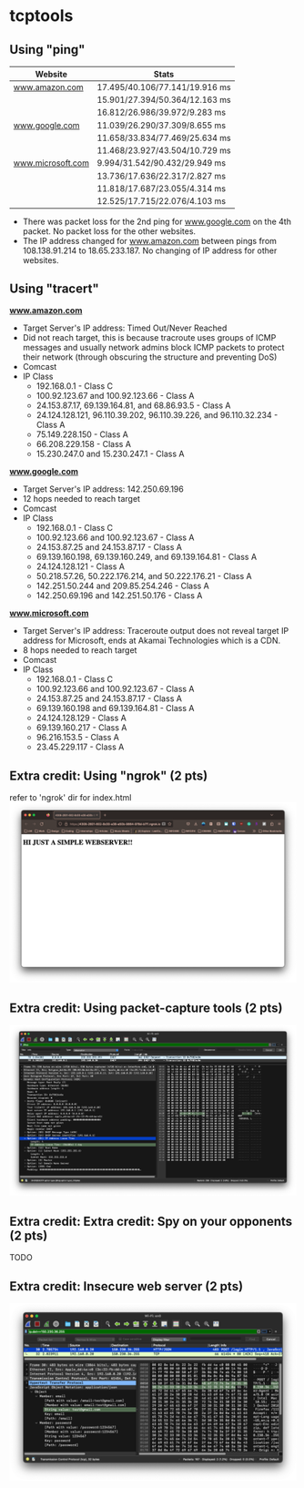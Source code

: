 # tcptools

## Using "ping"

| Website           | Stats                         |
| ----------------- | ----------------------------- |
| www.amazon.com    | 17.495/40.106/77.141/19.916 ms |
||15.901/27.394/50.364/12.163 ms|
||16.812/26.986/39.972/9.283 ms|
| www.google.com    | 11.039/26.290/37.309/8.655 ms |
||11.658/33.834/77.469/25.634 ms|
||11.468/23.927/43.504/10.729 ms|
| www.microsoft.com | 9.994/31.542/90.432/29.949 ms |
||13.736/17.636/22.317/2.827 ms|
||11.818/17.687/23.055/4.314 ms|
||12.525/17.715/22.076/4.103 ms|

- There was packet loss for the 2nd ping for www.google.com on the 4th packet. No packet loss for the other websites.
- The IP address changed for www.amazon.com between pings from 108.138.91.214 to 18.65.233.187. No changing of IP address for other websites.

## Using "tracert"
**www.amazon.com**
- Target Server's IP address: Timed Out/Never Reached
- Did not reach target, this is because tracroute uses groups of ICMP messages and usually network admins block ICMP packets to protect their network (through obscuring the structure and preventing DoS)
- Comcast
- IP Class
   - 192.168.0.1 - Class C
   - 100.92.123.67 and 100.92.123.66 - Class A
   - 24.153.87.17, 69.139.164.81, and 68.86.93.5  - Class A
   - 24.124.128.121, 96.110.39.202, 96.110.39.226, and 96.110.32.234 - Class A
   - 75.149.228.150 - Class A
   - 66.208.229.158 - Class A
   - 15.230.247.0 and 15.230.247.1 - Class A

**www.google.com**
- Target Server's IP address: 142.250.69.196
- 12 hops needed to reach target
- Comcast
- IP Class
   - 192.168.0.1 - Class C
   - 100.92.123.66 and 100.92.123.67 - Class A
   - 24.153.87.25 and 24.153.87.17 - Class A
   - 69.139.160.198, 69.139.160.249, and 69.139.164.81 - Class A
   - 24.124.128.121 - Class A
   - 50.218.57.26, 50.222.176.214, and 50.222.176.21 - Class A
   - 142.251.50.244 and 209.85.254.246 - Class A
   - 142.250.69.196 and 142.251.50.176 - Class A

**www.microsoft.com**
- Target Server's IP address: Traceroute output does not reveal target IP address for Microsoft, ends at Akamai Technologies which is a CDN.
- 8 hops needed to reach target
- Comcast
- IP Class
   - 192.168.0.1 - Class C
   - 100.92.123.66 and 100.92.123.67 - Class A
   - 24.153.87.25 and 24.153.87.17 - Class A
   - 69.139.160.198 and 69.139.164.81 - Class A
   - 24.124.128.129 - Class A
   - 69.139.160.217 - Class A
   - 96.216.153.5 - Class A
   - 23.45.229.117 - Class A

## Extra credit: Using "ngrok" (2 pts)
refer to 'ngrok' dir for index.html
![image](./ngrok/ngrokEC.png)

## Extra credit: Using packet-capture tools (2 pts)
![image](./dhcp/dhcpEC.png)

## Extra credit: Extra credit: Spy on your opponents (2 pts)
TODO

## Extra credit: Insecure web server (2 pts)
![image](./insecurewebserver/insecureServerEC.png)